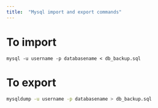 ```yaml
---
title:  "Mysql import and export commands"
---
```


# To import

```
mysql -u username -p databasename < db_backup.sql
```

# To export

```bash
mysqldump -u username -p databasename > db_backup.sql
```
